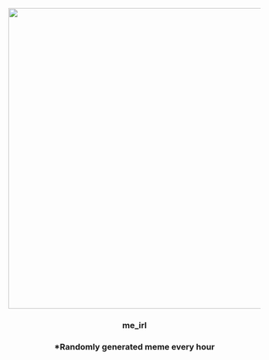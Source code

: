 <p align="center">
        <img src="https://i.redd.it/awxxrswto9d91.jpg" width="600" height="600">
        </p>
        <h3 align="center">me_irl</h3>
        <h3 align="center">*Randomly generated meme every hour</h3>
    